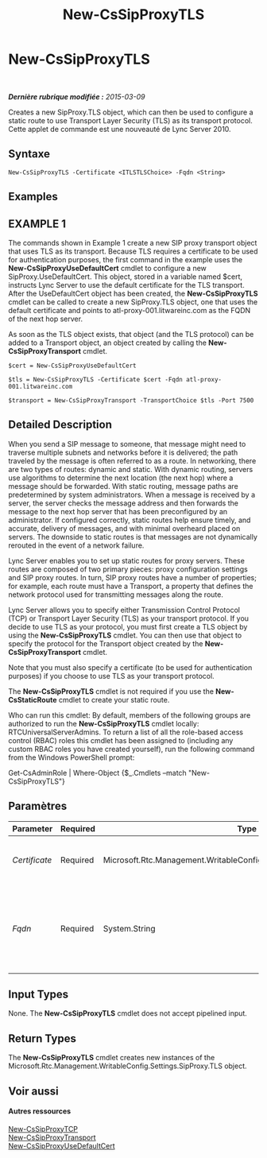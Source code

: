 ﻿---
title: New-CsSipProxyTLS
TOCTitle: New-CsSipProxyTLS
ms:assetid: 7e04f7bb-c33f-49b4-9306-082b14d2a854
ms:mtpsurl: https://technet.microsoft.com/fr-fr/library/Gg398629(v=OCS.15)
ms:contentKeyID: 49297861
ms.date: 05/20/2016
mtps_version: v=OCS.15
ms.translationtype: HT
---

# New-CsSipProxyTLS

 

_**Dernière rubrique modifiée :** 2015-03-09_

Creates a new SipProxy.TLS object, which can then be used to configure a static route to use Transport Layer Security (TLS) as its transport protocol. Cette applet de commande est une nouveauté de Lync Server 2010.

## Syntaxe

    New-CsSipProxyTLS -Certificate <ITLSTLSChoice> -Fqdn <String>

## Examples

## EXAMPLE 1

The commands shown in Example 1 create a new SIP proxy transport object that uses TLS as its transport. Because TLS requires a certificate to be used for authentication purposes, the first command in the example uses the **New-CsSipProxyUseDefaultCert** cmdlet to configure a new SipProxy.UseDefaultCert. This object, stored in a variable named $cert, instructs Lync Server to use the default certificate for the TLS transport. After the UseDefaultCert object has been created, the **New-CsSipProxyTLS** cmdlet can be called to create a new SipProxy.TLS object, one that uses the default certificate and points to atl-proxy-001.litwareinc.com as the FQDN of the next hop server.

As soon as the TLS object exists, that object (and the TLS protocol) can be added to a Transport object, an object created by calling the **New-CsSipProxyTransport** cmdlet.

    $cert = New-CsSipProxyUseDefaultCert
    
    $tls = New-CsSipProxyTLS -Certificate $cert -Fqdn atl-proxy-001.litwareinc.com
    
    $transport = New-CsSipProxyTransport -TransportChoice $tls -Port 7500

## Detailed Description

When you send a SIP message to someone, that message might need to traverse multiple subnets and networks before it is delivered; the path traveled by the message is often referred to as a route. In networking, there are two types of routes: dynamic and static. With dynamic routing, servers use algorithms to determine the next location (the next hop) where a message should be forwarded. With static routing, message paths are predetermined by system administrators. When a message is received by a server, the server checks the message address and then forwards the message to the next hop server that has been preconfigured by an administrator. If configured correctly, static routes help ensure timely, and accurate, delivery of messages, and with minimal overheard placed on servers. The downside to static routes is that messages are not dynamically rerouted in the event of a network failure.

Lync Server enables you to set up static routes for proxy servers. These routes are composed of two primary pieces: proxy configuration settings and SIP proxy routes. In turn, SIP proxy routes have a number of properties; for example, each route must have a Transport, a property that defines the network protocol used for transmitting messages along the route.

Lync Server allows you to specify either Transmission Control Protocol (TCP) or Transport Layer Security (TLS) as your transport protocol. If you decide to use TLS as your protocol, you must first create a TLS object by using the **New-CsSipProxyTLS** cmdlet. You can then use that object to specify the protocol for the Transport object created by the **New-CsSipProxyTransport** cmdlet.

Note that you must also specify a certificate (to be used for authentication purposes) if you choose to use TLS as your transport protocol.

The **New-CsSipProxyTLS** cmdlet is not required if you use the **New-CsStaticRoute** cmdlet to create your static route.

Who can run this cmdlet: By default, members of the following groups are authorized to run the **New-CsSipProxyTLS** cmdlet locally: RTCUniversalServerAdmins. To return a list of all the role-based access control (RBAC) roles this cmdlet has been assigned to (including any custom RBAC roles you have created yourself), run the following command from the Windows PowerShell prompt:

Get-CsAdminRole | Where-Object {$\_.Cmdlets –match "New-CsSipProxyTLS"}

## Paramètres


<table>
<colgroup>
<col style="width: 25%" />
<col style="width: 25%" />
<col style="width: 25%" />
<col style="width: 25%" />
</colgroup>
<thead>
<tr class="header">
<th>Parameter</th>
<th>Required</th>
<th>Type</th>
<th>Description</th>
</tr>
</thead>
<tbody>
<tr class="odd">
<td><p><em>Certificate</em></p></td>
<td><p>Required</p></td>
<td><p>Microsoft.Rtc.Management.WritableConfig.Settings.SipProxy.ITLSTLSChoice</p></td>
<td><p>Certificate to be used for TLS authentication.</p></td>
</tr>
<tr class="even">
<td><p><em>Fqdn</em></p></td>
<td><p>Required</p></td>
<td><p>System.String</p></td>
<td><p>Fully qualified domain name (FQDN) of the next hop server. For example: -Fqdn atl-proxy-001.litwareinc.com.</p></td>
</tr>
</tbody>
</table>


## Input Types

None. The **New-CsSipProxyTLS** cmdlet does not accept pipelined input.

## Return Types

The **New-CsSipProxyTLS** cmdlet creates new instances of the Microsoft.Rtc.Management.WritableConfig.Settings.SipProxy.TLS object.

## Voir aussi

#### Autres ressources

[New-CsSipProxyTCP](new-cssipproxytcp.md)  
[New-CsSipProxyTransport](new-cssipproxytransport.md)  
[New-CsSipProxyUseDefaultCert](new-cssipproxyusedefaultcert.md)

